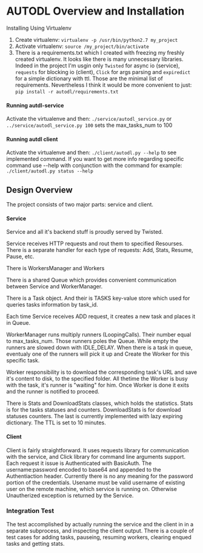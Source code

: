 # AUTODL Overview and Installation

Installing Using Virtualenv

1. Create virtualenv:
`virtualenv -p /usr/bin/python2.7 my_project`
2. Activate virtualenv:
`source /my_project/bin/activate`
3. There is a requirements.txt which I created with freezing my
freshly created virtualenv.
It looks like there is many unnecessary libraries. Indeed in the project I'm
 usgin only `Twisted` for async io (service), `requests` for blocking io (client),
 `Click` for args parsing and `expiredict` for a simple dictionary with ttl.
 Those are the minimal list of requirements.
 Nevertheless I think it would be more convenient to just:
`pip install -r autodl/requirements.txt`

#### Running autdl-service
Activate the virtualenve and then:
`./service/autodl_service.py` or
`../service/autodl_service.py 100` sets the max_tasks_num to 100

#### Running autdl client
Activate the virtualenve and then:
`./client/autodl.py --help`
to see implemented command. If you want to get more info regarding specific
command use --help with conjunction with the command for example:
`./client/autodl.py status --help`

## Design Overview
The project consists of two major parts: service and client.

#### Service
Service and all it's backend stuff is proudly served by Twisted.

Service receives HTTP requests and rout them to specified Resourses.
There is a separate handler for each type of requests:
Add, Stats, Resume, Pause, etc.

There is WorkersManager and Workers

There is a shared Queue which provides convenient communication
between Service and WorkerManager.

There is a Task object. And their is TASKS key-value store which used
for queries tasks information by task_id.

Each time Service receives ADD request, it creates a new task and
places it in Queue.

WorkerManager runs multiply runners (LoopingCalls). Their number equal
to max_tasks_num. Those runners poles the Queue. While empty the runners
are slowed down with IDLE_DELAY. When there is a task in queue, eventualy
one of the runners will pick it up and Create the Worker for this specific
task.

Worker responsibility is to download the corresponding task's URL
and save it's content to disk, to the specified folder. All thetime
the Worker is busy with the task, it's runner is "waiting" for him.
Once Worker is done it exits and the runner is notified to proceed.

There is Stats and DownloadStats classes, which holds the statistics.
Stats is for the tasks statuses and counters. DownloadStats is for
download statuses counters. The last is currently implemented with
lazy expiring dictionary. The TTL is set to 10 minutes.

#### Client
Client is fairly straightforward. It uses requests library for communication with
the service, and Click library for command line arguments support.
Each request it issue is Authenticated with BasicAuth. The username:password
encoded to base64 and appended to the Authentiaction header. Currently
there is no any meaning for the password portion of the credentials.
Usename must be valid username of existing user on the remote machine,
which service is running on. Otherwise Unautherized exception is returned
by the Service.

### Integration Test
The test accomplished by actually running the service and the client in
in a separate subprocess, and inspecting the client output.
There is a couple of test cases for adding tasks, pauseing, resuming workers,
clearing enqued tasks and getting stats.



